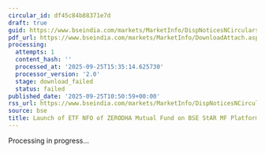 ```yaml
---
circular_id: df45c84b88371e7d
draft: true
guid: https://www.bseindia.com/markets/MarketInfo/DispNoticesNCirculars.aspx?Noticeid={AFA97105-426D-4771-A704-B2DA9E78932A}&noticeno=20250925-11&dt=09/25/2025&icount=11&totcount=59&flag=0
pdf_url: https://www.bseindia.com/markets/MarketInfo/DownloadAttach.aspx?id=20250925-11&attachedId=
processing:
  attempts: 1
  content_hash: ''
  processed_at: '2025-09-25T15:35:14.625730'
  processor_version: '2.0'
  stage: download_failed
  status: failed
published_date: '2025-09-25T10:50:59+00:00'
rss_url: https://www.bseindia.com/markets/MarketInfo/DispNoticesNCirculars.aspx?Noticeid={AFA97105-426D-4771-A704-B2DA9E78932A}&noticeno=20250925-11&dt=09/25/2025&icount=11&totcount=59&flag=0
source: bse
title: Launch of ETF NFO of ZERODHA Mutual Fund on BSE StAR MF Platform
---
```


Processing in progress...